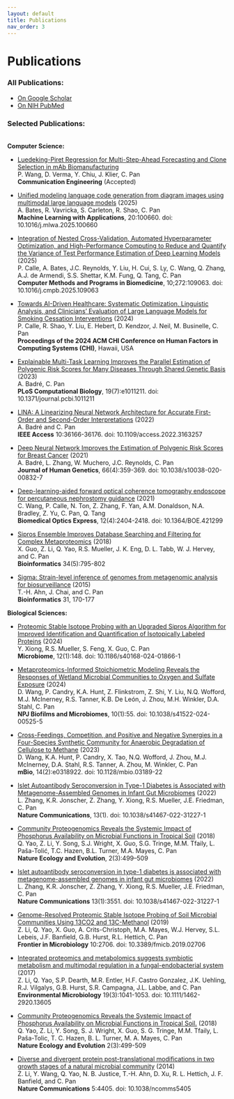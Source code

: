 ```yaml
---
layout: default
title: Publications
nav_order: 3
---
```

# Publications

### **All Publications:**
- [On Google Scholar](https://scholar.google.com/citations?hl=en&user=m2ORdeYAAAAJ&view_op=list_works&sortby=pubdate)
- [On NIH PubMed](https://pubmed.ncbi.nlm.nih.gov/?term=Chongle+Pan+%5BAuthor%5D&sort=date)
  
### **Selected Publications:**
\
**Computer Science:**

- [Luedeking-Piret Regression for Multi-Step-Ahead Forecasting and Clone Selection in mAb Biomanufacturing](#)   
  P. Wang, D. Verma, Y. Chiu, J. Klier, C. Pan  
  **Communication Engineering**   (Accepted)

- [Unified modeling language code generation from diagram images using multimodal large language models](https://arxiv.org/abs/2503.12293) (2025)  
  A. Bates, R. Vavricka, S. Carleton, R. Shao, C. Pan  
  **Machine Learning with Applications**, 20:100660. doi: 10.1016/j.mlwa.2025.100660  

- [Integration of Nested Cross-Validation, Automated Hyperparameter Optimization, and High-Performance Computing to Reduce and Quantify the Variance of Test Performance Estimation of Deep Learning Models](https://arxiv.org/abs/2503.08589) (2025)  
  P. Calle, A. Bates, J.C. Reynolds, Y. Liu, H. Cui, S. Ly, C. Wang, Q. Zhang, A.J. de Armendi, S.S. Shettar, K.M. Fung, Q. Tang, C. Pan  
  **Computer Methods and Programs in Biomedicine**, 10;272:109063. doi: 10.1016/j.cmpb.2025.109063  

- [Towards AI-Driven Healthcare: Systematic Optimization, Linguistic Analysis, and Clinicians’ Evaluation of Large Language Models for Smoking Cessation Interventions](https://dl.acm.org/doi/10.1145/3613904.3641965) (2024)  
  P. Calle, R. Shao, Y. Liu, E. Hebert, D. Kendzor, J. Neil, M. Businelle, C. Pan  
  **Proceedings of the 2024 ACM CHI Conference on Human Factors in Computing Systems (CHI)**, Hawaii, USA  

- [Explainable Multi-Task Learning Improves the Parallel Estimation of Polygenic Risk Scores for Many Diseases Through Shared Genetic Basis](https://journals.plos.org/ploscompbiol/article?id=10.1371/journal.pcbi.1011211) (2023)  
  A. Badré, C. Pan  
  **PLoS Computational Biology**, 19(7):e1011211. doi: 10.1371/journal.pcbi.1011211  


- [LINA: A Linearizing Neural Network Architecture for Accurate First-Order and Second-Order Interpretations](https://ieeexplore.ieee.org/document/9745057) (2022)   
   A. Badré and C. Pan    
   **IEEE Access** 10:36166-36176. doi: 10.1109/access.2022.3163257

- [Deep Neural Network Improves the Estimation of Polygenic Risk Scores for Breast Cancer](https://www.nature.com/articles/s10038-020-00832-7) (2021)  
  A. Badré, L. Zhang, W. Muchero, J.C. Reynolds, C. Pan    
  **Journal of Human Genetics**, 66(4):359-369. doi: 10.1038/s10038-020-00832-7

- [Deep-learning-aided forward optical coherence tomography endoscope for percutaneous nephrostomy guidance](https://www.osapublishing.org/boe/fulltext.cfm?uri=boe-12-4-2404&id=449681) (2021)   
  C. Wang, P. Calle, N. Ton, Z. Zhang, F. Yan, A.M. Donaldson, N.A. Bradley, Z. Yu, C. Pan, Q. Tang  
  **Biomedical Optics Express**, 12(4):2404-2418. doi: 10.1364/BOE.421299

- [Sipros Ensemble Improves Database Searching and Filtering for Complex Metaproteomics](https://academic.oup.com/bioinformatics/article/34/5/795/4209993) (2018)  
  X. Guo, Z. Li, Q. Yao, R.S. Mueller, J. K. Eng, D. L. Tabb, W. J. Hervey, and C. Pan   
  **Bioinformatics** 34(5):795-802

- [Sigma: Strain-level inference of genomes from metagenomic analysis for biosurveillance](https://academic.oup.com/bioinformatics/article-lookup/doi/10.1093/bioinformatics/btu641) (2015)  
  T.-H. Ahn, J. Chai, and C. Pan   
  **Bioinformatics** 31, 170-177


  
**Biological Sciences:**
    
- [Proteomic Stable Isotope Probing with an Upgraded Sipros Algorithm for Improved Identification and Quantification of Isotopically Labeled Proteins](https://pubmed.ncbi.nlm.nih.gov/39118147/) (2024)  
  Y. Xiong, R.S. Mueller, S. Feng, X. Guo, C. Pan  
  **Microbiome**, 12(1):148. doi: 10.1186/s40168-024-01866-1  

- [Metaproteomics-Informed Stoichiometric Modeling Reveals the Responses of Wetland Microbial Communities to Oxygen and Sulfate Exposure](https://www.nature.com/articles/s41522-024-00525-5) (2024)  
  D. Wang, P. Candry, K.A. Hunt, Z. Flinkstrom, Z. Shi, Y. Liu, N.Q. Wofford, M.J. McInerney, R.S. Tanner, K.B. De León, J. Zhou, M.H. Winkler, D.A. Stahl, C. Pan  
  **NPJ Biofilms and Microbiomes**, 10(1):55. doi: 10.1038/s41522-024-00525-5  

- [Cross-Feedings, Competition, and Positive and Negative Synergies in a Four-Species Synthetic Community for Anaerobic Degradation of Cellulose to Methane](https://pubmed.ncbi.nlm.nih.gov/36847519/) (2023)  
  D. Wang, K.A. Hunt, P. Candry, X. Tao, N.Q. Wofford, J. Zhou, M.J. McInerney, D.A. Stahl, R.S. Tanner, A. Zhou, M. Winkler, C. Pan  
  **mBio**, 14(2):e0318922. doi: 10.1128/mbio.03189-22  

- [Islet Autoantibody Seroconversion in Type-1 Diabetes is Associated with Metagenome-Assembled Genomes in Infant Gut Microbiomes](https://www.nature.com/articles/s41467-022-31227-1) (2022)  
  L. Zhang, K.R. Jonscher, Z. Zhang, Y. Xiong, R.S. Mueller, J.E. Friedman, C. Pan  
  **Nature Communications**, 13(1). doi: 10.1038/s41467-022-31227-1  

- [Community Proteogenomics Reveals the Systemic Impact of Phosphorus Availability on Microbial Functions in Tropical Soil](https://www.nature.com/articles/s41559-017-0463-5) (2018)  
  Q. Yao, Z. Li, Y. Song, S.J. Wright, X. Guo, S.G. Tringe, M.M. Tfaily, L. Paša-Tolić, T.C. Hazen, B.L. Turner, M.A. Mayes, C. Pan  
  **Nature Ecology and Evolution**, 2(3):499–509  


- [Islet autoantibody seroconversion in type-1 diabetes is associated with metagenome-assembled genomes in infant gut microbiomes](https://www.nature.com/articles/s41467-022-31227-1) (2022)  
  L. Zhang, K.R. Jonscher, Z. Zhang, Y. Xiong, R.S. Mueller, J.E. Friedman, C. Pan  
  **Nature Communications** 13(1):3551. doi: 10.1038/s41467-022-31227-1   

- [Genome-Resolved Proteomic Stable Isotope Probing of Soil Microbial Communities Using 13CO2 and 13C-Methanol](https://www.frontiersin.org/articles/10.3389/fmicb.2019.02706/full)  (2019)  
  Z. Li, Q. Yao, X. Guo, A. Crits-Christoph, M.A. Mayes, W.J. Hervey, S.L. Lebeis, J.F. Banfield, G.B. Hurst, R.L. Hettich, C. Pan  
  **Frontier in Microbiology** 10:2706. doi: 10.3389/fmicb.2019.02706

- [Integrated proteomics and metabolomics suggests symbiotic metabolism and multimodal regulation in a fungal-endobacterial system](https://www.nature.com/articles/s41564-019-0449-y) (2017)   
  Z. Li, Q. Yao, S.P. Dearth, M.R. Entler, H.F. Castro Gonzalez, J.K. Uehling, R.J. Vilgalys, G.B. Hurst, S.R. Campagna, J.L. Labbe, and C. Pan   
  **Environmental Microbiology** 19(3):1041-1053. doi: 10.1111/1462-2920.13605

- [Community Proteogenomics Reveals the Systemic Impact of Phosphorus Availability on Microbial Functions in Tropical Soil.](https://www.nature.com/articles/s41559-017-0463-5) (2018)  
   Q. Yao, Z. Li, Y. Song, S. J. Wright, X. Guo, S. G. Tringe, M.M. Tfaily, L. Paša-Tolic, T. C. Hazen, B. L. Turner, M. A. Mayes, C. Pan   
   **Nature Ecology and Evolution** 2(3):499-509

- [Diverse and divergent protein post-translational modifications in two growth stages of a natural microbial community](https://www.nature.com/articles/ncomms5405) (2014)   
  Z. Li, Y. Wang, Q. Yao, N. B. Justice, T.-H. Ahn, D. Xu, R. L. Hettich, J. F. Banfield, and C. Pan      
  **Nature Communications** 5:4405. doi: 10.1038/ncomms5405   

